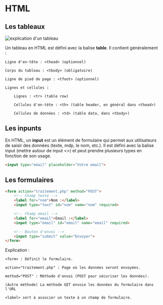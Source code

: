 # HTML

## Les tableaux

![explication d'un tableau](<tableau html.png>)

Un tableau en HTML est défini avec la balise __table__. Il contient généralement :

    Ligne d'en-tête : <thead> (optionnel)

    Corps du tableau : <tbody> (obligatoire)

    Ligne de pied de page : <tfoot> (optionnel)

    Lignes et cellules :

        Lignes : <tr> (table row)

        Cellules d'en-tête : <th> (table header, en général dans <thead>)

        Cellules de données : <td> (table data, dans <tbody>)

## Les inpunts

En HTML, un __input__ est un élément de formulaire qui permet aux utilisateurs de saisir des données (texte, mdp, le nom, etc.). Il est défini avec la balise input (mettre autour de input <>) et peut prendre plusieurs types en fonction de son usage.

```html
<input type="email" placeholder="Votre email">
```

## Les formulaires

```html
<form action="traitement.php" method="POST">
    <!-- Champ texte -->
    <label for="nom">Nom :</label>
    <input type="text" id="nom" name="nom" required>

    <!-- Champ email -->
    <label for="email">Email :</label>
    <input type="email" id="email" name="email" required>

    <!-- Bouton d'envoi -->
    <input type="submit" value="Envoyer">
</form>
```

Explication :

    <form> : Définit le formulaire.

    action="traitement.php" : Page où les données seront envoyées.

    method="POST" : Méthode d'envoi (POST pour sécuriser les données).

    (Autre méthode) La méthode GET envoie les données du formulaire dans l'URL

    <label> sert à associer un texte à un champ de formulaire.




